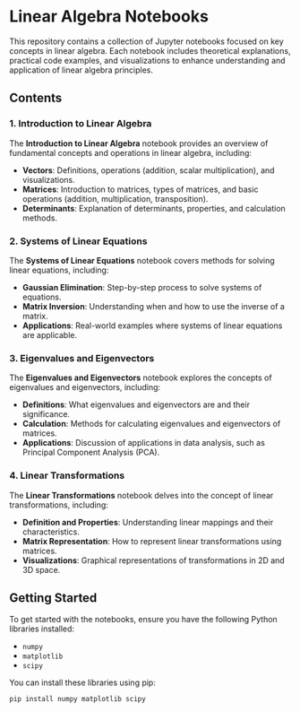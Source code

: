 # Linear Algebra Notebooks

This repository contains a collection of Jupyter notebooks focused on key concepts in linear algebra. Each notebook includes theoretical explanations, practical code examples, and visualizations to enhance understanding and application of linear algebra principles.

## Contents

### 1. Introduction to Linear Algebra
The **Introduction to Linear Algebra** notebook provides an overview of fundamental concepts and operations in linear algebra, including:
- **Vectors**: Definitions, operations (addition, scalar multiplication), and visualizations.
- **Matrices**: Introduction to matrices, types of matrices, and basic operations (addition, multiplication, transposition).
- **Determinants**: Explanation of determinants, properties, and calculation methods.

### 2. Systems of Linear Equations
The **Systems of Linear Equations** notebook covers methods for solving linear equations, including:
- **Gaussian Elimination**: Step-by-step process to solve systems of equations.
- **Matrix Inversion**: Understanding when and how to use the inverse of a matrix.
- **Applications**: Real-world examples where systems of linear equations are applicable.

### 3. Eigenvalues and Eigenvectors
The **Eigenvalues and Eigenvectors** notebook explores the concepts of eigenvalues and eigenvectors, including:
- **Definitions**: What eigenvalues and eigenvectors are and their significance.
- **Calculation**: Methods for calculating eigenvalues and eigenvectors of matrices.
- **Applications**: Discussion of applications in data analysis, such as Principal Component Analysis (PCA).

### 4. Linear Transformations
The **Linear Transformations** notebook delves into the concept of linear transformations, including:
- **Definition and Properties**: Understanding linear mappings and their characteristics.
- **Matrix Representation**: How to represent linear transformations using matrices.
- **Visualizations**: Graphical representations of transformations in 2D and 3D space.

## Getting Started

To get started with the notebooks, ensure you have the following Python libraries installed:

- `numpy`
- `matplotlib`
- `scipy`

You can install these libraries using pip:

```bash
pip install numpy matplotlib scipy
